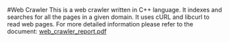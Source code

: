 #Web Crawler
This is a web crawler written in C++ language. It indexes and searches for all the pages in a given domain.
It uses cURL and libcurl to read web pages.
For more detailed information please refer to the document:
[web_crawler_report.pdf](https://github.com/rodinmehr/WebCrawler/blob/master/docs/web_crawler_report.pdf?raw=true)
